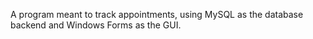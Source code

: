 A program meant to track appointments, using MySQL as the database backend and Windows Forms as the GUI.
